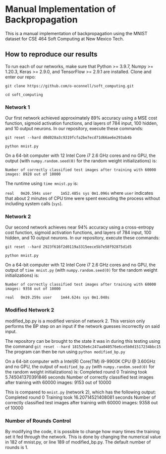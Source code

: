 # Manual Implementation of Backpropagation

This is a manual implementation of backpropagation using the MNIST dataset for CSE 464 Soft Computing at New Mexico Tech.

## How to reproduce our results

To run each of our networks, make sure that Python >= 3.9.7, Numpy >= 1.20.3, Keras >= 2.9.0, and TensorFlow >= 2.9.1 are installed. Clone and enter our repo:

`git clone https://github.com/o-oconnell/soft_computing.git`

`cd soft_computing`

### Network 1

Our first network achieved approximately 89% accuracy using a MSE cost function, sigmoid activation functions, and layers of 784 input, 100 hidden, and 10 output neurons. In our repository, execute these commands:

`git reset --hard d0d028a3c9319fcfa2be7ecd71d66ae6e293ab4b`

`python mnist.py`

On a 64-bit computer with 12 Intel Core i7 2.6 GHz cores and no GPU, the output (with `numpy.random.seed(0)` for the random weight initializations) is:

`Number of correctly classified test images after training with 60000 images:
8928
out of
10000`

The runtime using `time mnist.py` is:

`real	0m20.594s
user	1m52.485s
sys	0m1.096s` where `user` indicates that about 2 minutes of CPU time were spent executing the process without including system calls (`sys`).


### Network 2

Our second network achieves near 94% accuracy using a cross-entropy cost function, sigmoid activation functions, and layers of 784 input, 100 hidden, and 10 output neurons. In our repository, execute these commands:

`git reset --hard 2923f616f2d0119a3315eece5b7e58f92875d1d5`

`python mnist.py`

On a 64-bit computer with 12 Intel Core i7 2.6 GHz cores and no GPU, the output of `time mnist.py` (with `numpy.random.seed(0)` for the random weight initializations) is:

`Number of correctly classified test images after training with 60000 images:
9358
out of
10000`

`real	0m19.259s
user	1m44.624s
sys	0m1.048s`


### Modified Network 2

modified_bp.py is a modified version of network 2. This version only performs the BP step on an input if the network guesses incorrectly on said input.

The repository can be brought to the state it was in during this testing using the command `git reset --hard 181520e6c247aa040576e6ce5b0d1517234bbc15`
The program can then be run using `python modified_bp.py`

On a 64-bit computer with a Intel(R) Core(TM) i9-9900K CPU @ 3.60GHz and no GPU, the output of `modified_bp.py` (with `numpy.random.seed(0)` for the random weight initializations) is:
Completed round 0
Training took 5.745041370391846 seconds
Number of correctly classified test images after training with 60000 images:
9153
out of
10000

This is compared to `mnist.py` (network 2), which has the following output:
Completed round 0
Training took 16.20714521408081 seconds
Number of correctly classified test images after training with 60000 images:
9358
out of
10000

### Number of Rounds Control

By modifying the code, it is possible to change how many times the training set it fed through the network. This is done by changing the numerical value in 182 of mnist.py, or line 189 of modified_bp.py. The default number of rounds is 1.


